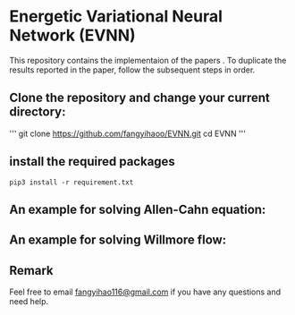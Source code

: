 # Energetic Variational Neural Network (EVNN)
This repository contains the implementaion of the papers . To duplicate the results reported in the paper, follow the subsequent steps in order.

## Clone the repository and change your current directory:
'''
git clone https://github.com/fangyihaoo/EVNN.git
cd EVNN
'''

## install the required packages
```
pip3 install -r requirement.txt
```

## An example for solving Allen-Cahn equation:


## An example for solving Willmore flow: 

## Remark
Feel free to email fangyihao116@gmail.com if you have any questions and need help.
